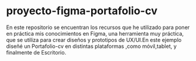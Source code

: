 # proyecto-figma-portafolio-cv
En este repositorio se encuentran los recursos que he utilizado para poner en práctica mis conocimientos en Figma, una herramienta muy práctica, que se utiliza para crear diseños y prototipos de UX/UI.En este ejemplo diseñé un Portafolio-cv en distintas plataformas ,como móvil,tablet, y finalmente de Escritorio.
